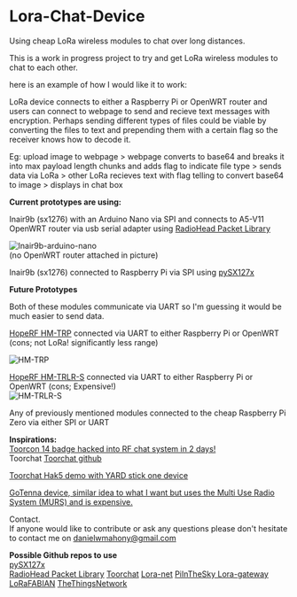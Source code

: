 # Lora-Chat-Device
Using cheap LoRa wireless modules to chat over long distances.

This is a work in progress project to try and get LoRa wireless modules to chat to each other.

here is an example of how I would like it to work:

LoRa device connects to either a Raspberry Pi or OpenWRT router and users can connect to webpage to send and recieve text messages with encryption. Perhaps sending different types of files could be viable by converting the files to text and prepending them with a certain flag so the receiver knows how to decode it.

Eg: 
upload image to webpage > webpage converts to base64 and breaks it into max payload length chunks and adds flag to indicate file type > sends data via LoRa > other LoRa recieves text with flag telling to convert base64 to image > displays in chat box

<b>Current prototypes are using:</b>

Inair9b (sx1276) with an Arduino Nano via SPI and connects to A5-V11 OpenWRT router via usb serial adapter using  <a href="https://github.com/PaulStoffregen/RadioHead">RadioHead Packet Library</a>

<img src="http://imgur.com/o91j5aj.jpg" alt="Inair9b-arduino-nano">
<br>(no OpenWRT router attached in picture)</br>

Inair9b (sx1276) connected to Raspberry Pi via SPI using <a href="https://github.com/mayeranalytics/pySX127x">pySX127x </a>




<b>Future Prototypes</b>

Both of these modules communicate via UART so I'm guessing it would be much easier to send data.

<a href="http://www.anarduino.com/details.jsp?pid=139">HopeRF HM-TRP</a> connected via UART to either Raspberry Pi or OpenWRT (cons; not LoRa! significantly less range)

 <img src="http://www.anarduino.com/images/hm-trp100.png" alt="HM-TRP"> 

<a href="http://www.hoperf.com/rf/data_link_module/HM-TRLR-S.htm">HopeRF HM-TRLR-S</a> connected via UART to either Raspberry Pi or OpenWRT (cons; Expensive!)<br>
 <img src="http://www.hoperf.com/upload/rf/HM-TRLR-HFS.jpg" alt="HM-TRLR-S"> 





Any of previously mentioned modules connected to the cheap Raspberry Pi Zero via either SPI or UART


<b>Inspirations:</b><br> 
<a href="http://ossmann.blogspot.com.au/2012/10/the-toorcon-14-badge.html">Toorcon 14 badge hacked into RF chat system in 2 days!</a><br>
Toorchat <a href="https://github.com/hathcox/ToorChat">Toorchat github</a><br>

<a href="https://youtu.be/pkTlTCUeec0?t=622">Toorchat Hak5 demo with YARD stick one device</a><br>

<a href="http://www.gotenna.com/">GoTenna device, similar idea to what I want but uses the Multi Use Radio System (MURS) and is expensive.</a><br>

Contact.<br>
If anyone would like to contribute or ask any questions please don't hesitate to contact me on danielwmahony@gmail.com

<b>Possible Github repos to use</b><br> 
<a href="https://github.com/mayeranalytics/pySX127x">pySX127x </a><br>
<a href="https://github.com/PaulStoffregen/RadioHead">RadioHead Packet Library</a>
<a href="https://github.com/hathcox/ToorChat">Toorchat</a>
<a href="https://github.com/Lora-net">Lora-net</a>
<a href="https://github.com/PiInTheSky/lora-gateway">PiInTheSky Lora-gateway</a>
<a href="https://github.com/telecombretagne/LoRaFABIAN">LoRaFABIAN</a>
<a href="https://github.com/TheThingsNetwork/">TheThingsNetwork</a>

